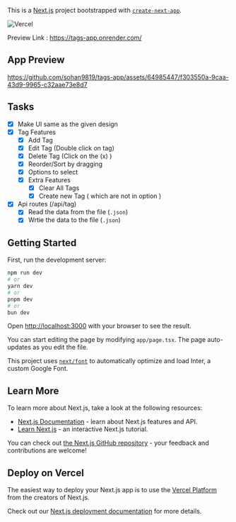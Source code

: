 This is a [Next.js](https://nextjs.org/) project bootstrapped with [`create-next-app`](https://github.com/vercel/next.js/tree/canary/packages/create-next-app).

![Vercel](https://therealsujitk-vercel-badge.vercel.app/?app=notes-app-tuo1)

Preview Link : https://tags-app.onrender.com/

## App Preview

https://github.com/sohan9819/tags-app/assets/64985447/f303550a-9caa-43d9-9965-c32aae73e8d7

## Tasks

- [x] Make UI same as the given design
- [x] Tag Features
  - [x] Add Tag
  - [x] Edit Tag (Double click on tag)
  - [x] Delete Tag (Click on the (x) )
  - [x] Reorder/Sort by dragging
  - [x] Options to select
  - [x] Extra Features
    - [x] Clear All Tags
    - [x] Create new Tag ( which are not in option )
- [x] Api routes (/api/tag)
  - [x] Read the data from the file (`.json`)
  - [x] Wrtie the data to the file (`.json`)

## Getting Started

First, run the development server:

```bash
npm run dev
# or
yarn dev
# or
pnpm dev
# or
bun dev
```

Open [http://localhost:3000](http://localhost:3000) with your browser to see the result.

You can start editing the page by modifying `app/page.tsx`. The page auto-updates as you edit the file.

This project uses [`next/font`](https://nextjs.org/docs/basic-features/font-optimization) to automatically optimize and load Inter, a custom Google Font.

## Learn More

To learn more about Next.js, take a look at the following resources:

- [Next.js Documentation](https://nextjs.org/docs) - learn about Next.js features and API.
- [Learn Next.js](https://nextjs.org/learn) - an interactive Next.js tutorial.

You can check out [the Next.js GitHub repository](https://github.com/vercel/next.js/) - your feedback and contributions are welcome!

## Deploy on Vercel

The easiest way to deploy your Next.js app is to use the [Vercel Platform](https://vercel.com/new?utm_medium=default-template&filter=next.js&utm_source=create-next-app&utm_campaign=create-next-app-readme) from the creators of Next.js.

Check out our [Next.js deployment documentation](https://nextjs.org/docs/deployment) for more details.
